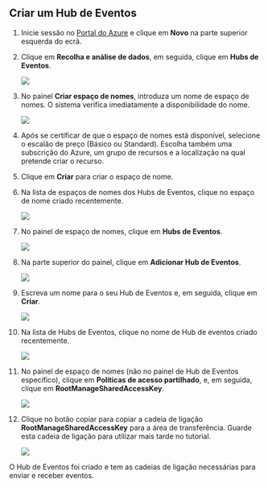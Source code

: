 ## Criar um Hub de Eventos

1. Inicie sessão no [Portal do Azure][] e clique em **Novo** na parte superior esquerda do ecrã.

2. Clique em **Recolha e análise de dados**, em seguida, clique em **Hubs de Eventos**.

    ![](./media/event-hubs-create-event-hub/create-event-hub9.png)

3. No painel **Criar espaço de nomes**, introduza um nome de espaço de nomes. O sistema verifica imediatamente a disponibilidade do nome.

    ![](./media/event-hubs-create-event-hub/create-event-hub1.png)

4. Após se certificar de que o espaço de nomes está disponível, selecione o escalão de preço (Básico ou Standard). Escolha também uma subscrição do Azure, um grupo de recursos e a localização na qual pretende criar o recurso. 

2. Clique em **Criar** para criar o espaço de nome.

6. Na lista de espaços de nomes dos Hubs de Eventos, clique no espaço de nome criado recentemente.      

    ![](./media/event-hubs-create-event-hub/create-event-hub2.png)

7. No painel de espaço de nomes, clique em **Hubs de Eventos**.

    ![](./media/event-hubs-create-event-hub/create-event-hub3.png)

8. Na parte superior do painel, clique em **Adicionar Hub de Eventos**.

    ![](./media/event-hubs-create-event-hub/create-event-hub4.png)

3. Escreva um nome para o seu Hub de Eventos e, em seguida, clique em **Criar**.

    ![](./media/event-hubs-create-event-hub/create-event-hub5.png)

4. Na lista de Hubs de Eventos, clique no nome de Hub de eventos criado recentemente. 

    ![](./media/event-hubs-create-event-hub/create-event-hub6.png)

5. No painel de espaço de nomes (não no painel de Hub de Eventos específico), clique em **Políticas de acesso partilhado**, e, em seguida, clique em **RootManageSharedAccessKey**.

    ![](./media/event-hubs-create-event-hub/create-event-hub7.png)

5. Clique no botão copiar para copiar a cadeia de ligação **RootManageSharedAccessKey** para a área de transferência. Guarde esta cadeia de ligação para utilizar mais tarde no tutorial.

    ![](./media/event-hubs-create-event-hub/create-event-hub8.png)

O Hub de Eventos foi criado e tem as cadeias de ligação necessárias para enviar e receber eventos.

[Portal do Azure]: https://portal.azure.com/

<!--HONumber=Sep16_HO3-->



